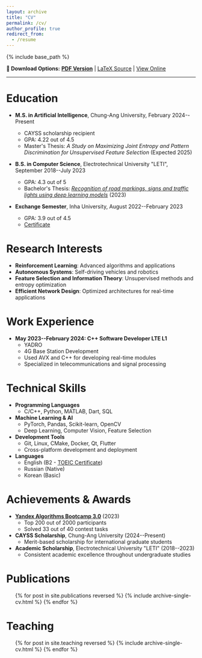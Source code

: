 ```yaml
---
layout: archive
title: "CV"
permalink: /cv/
author_profile: true
redirect_from:
  - /resume
---
```


{% include base_path %}

**📄 Download Options:** [**PDF Version**](/files/Academic_CV.pdf) | [LaTeX Source](/files/TimurKhairulov_CV.tex) | [View Online](#education)

---

Education
======
* **M.S. in Artificial Intelligence**, Chung-Ang University, February 2024--Present
  * CAYSS scholarship recipient
  * GPA: 4.22 out of 4.5
  * Master's Thesis: *A Study on Maximizing Joint Entropy and Pattern Discrimination for Unsupervised Feature Selection* (Expected 2025)

* **B.S. in Computer Science**, Electrotechnical University "LETI", September 2018--July 2023
  * GPA: 4.3 out of 5
  * Bachelor's Thesis: [*Recognition of road markings, signs and traffic lights using deep learning models*](https://github.com/KhrTim/Traffic-Signs-Recognition-Thesis) (2023)

* **Exchange Semester**, Inha University, August 2022--February 2023
  * GPA: 3.9 out of 4.5
  * [Certificate](https://github.com/KhrTim/Certificates/blob/main/KHAIRULOV%20TIMUR-1.pdf)

Research Interests
======
* **Reinforcement Learning**: Advanced algorithms and applications
* **Autonomous Systems**: Self-driving vehicles and robotics
* **Feature Selection and Information Theory**: Unsupervised methods and entropy optimization
* **Efficient Network Design**: Optimized architectures for real-time applications

Work Experience
======
* **May 2023--February 2024: C++ Software Developer LTE L1**
  * YADRO
  * 4G Base Station Development
  * Used AVX and C++ for developing real-time modules
  * Specialized in telecommunications and signal processing

Technical Skills
======
* **Programming Languages**
  * C/C++, Python, MATLAB, Dart, SQL
* **Machine Learning & AI**
  * PyTorch, Pandas, Scikit-learn, OpenCV
  * Deep Learning, Computer Vision, Feature Selection
* **Development Tools**
  * Git, Linux, CMake, Docker, Qt, Flutter
  * Cross-platform development and deployment
* **Languages**
  * English (B2 - [TOEIC Certificate](https://github.com/KhrTim/Certificates/blob/main/TOEIC_Score.JPG))
  * Russian (Native)
  * Korean (Basic)

Achievements & Awards
======
* **[Yandex Algorithms Bootcamp 3.0](https://github.com/KhrTim/Certificates/blob/main/yandex-certificate.pdf)** (2023)
  * Top 200 out of 2000 participants
  * Solved 33 out of 40 contest tasks
* **CAYSS Scholarship**, Chung-Ang University (2024--Present)
  * Merit-based scholarship for international graduate students
* **Academic Scholarship**, Electrotechnical University "LETI" (2018--2023)
  * Consistent academic excellence throughout undergraduate studies

Publications
======
  <ul>{% for post in site.publications reversed %}
    {% include archive-single-cv.html %}
  {% endfor %}</ul>
  
Teaching
======
  <ul>{% for post in site.teaching reversed %}
    {% include archive-single-cv.html %}
  {% endfor %}</ul>
